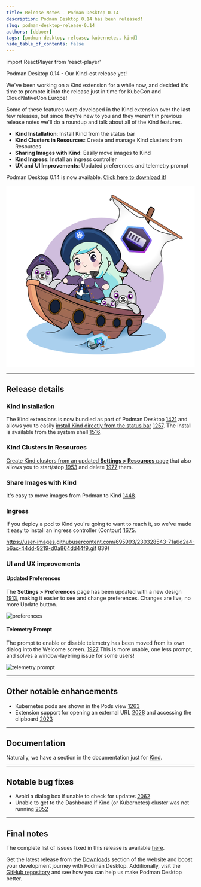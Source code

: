 ```yaml
---
title: Release Notes - Podman Desktop 0.14
description: Podman Desktop 0.14 has been released! 
slug: podman-desktop-release-0.14
authors: [deboer]
tags: [podman-desktop, release, kubernetes, kind]
hide_table_of_contents: false
---
```


import ReactPlayer from 'react-player'

Podman Desktop 0.14 - Our Kind-est release yet!

We've been working on a Kind extension for a while now, and decided it's time to promote it
into the release just in time for KubeCon and CloudNativeCon Europe!

Some of these features were developed in the Kind extension over the last few releases,
but since they're new to you and they weren't in previous release notes we'll do a
roundup and talk about all of the Kind features.

<!--Main Features-->

- **Kind Installation**: Install Kind from the status bar
- **Kind Clusters in Resources**: Create and manage Kind clusters from Resources
- **Sharing Images with Kind**: Easily move images to Kind
- **Kind Ingress**: Install an ingress controller
- **UX and UI Improvements**: Updated preferences and telemetry prompt

Podman Desktop 0.14 is now available. [Click here to download it](/downloads)!

![Podman-desktop-0-14-hero](img/podman-desktop-release-0.14/podman-desktop-release-0.14.png)

<!--truncate-->
_________________

## Release details

### Kind Installation

The Kind extensions is now bundled as part of Podman Desktop [1421](https://github.com/containers/podman-desktop/issues/1421)
and allows you to easily [install Kind directly from the status bar](https://podman-desktop.io/docs/kubernetes/kind/installing-kind) [1257](https://github.com/containers/podman-desktop/issues/1257).
The install is available from the system shell [1516](https://github.com/containers/podman-desktop/issues/1516).

### Kind Clusters in Resources

[Create Kind clusters from an updated **Settings > Resources** page](https://podman-desktop.io/docs/kubernetes/kind/creating-a-kind-cluster) that also allows you to start/stop [1953](https://github.com/containers/podman-desktop/issues/1953) and delete [1977](https://github.com/containers/podman-desktop/issues/1977) them.

### Share Images with Kind

It's easy to move images from Podman to Kind [1448](https://github.com/containers/podman-desktop/issues/1448).

### Ingress

If you deploy a pod to Kind you're going to want to reach it, so we've made it easy to install an ingress
controller (Contour) [1675](https://github.com/containers/podman-desktop/issues/1675).

https://user-images.githubusercontent.com/695993/230328543-71a6d2a4-b6ac-44dd-9219-d0a864dd44f9.gif
839)

### UI and UX improvements

#### Updated Preferences

The **Settings > Preferences** page has been updated with a new design [1913](https://github.com/containers/podman-desktop/pull/1913),
making it easier to see and change preferences. Changes are live, no more Update button.

![preferences](https://user-images.githubusercontent.com/49404737/229498507-e754b55c-dcbd-486d-9ee3-a1fe3bed7271.gif)

#### Telemetry Prompt

The prompt to enable or disable telemetry has been moved from its own dialog into the Welcome screen.
[1927](https://github.com/containers/podman-desktop/pull/1927)
This is more usable, one less prompt, and solves a window-layering issue for some users!

![telemetry prompt](https://user-images.githubusercontent.com/19958075/229577331-365a9a01-0426-4482-a95d-f5dfe39af90a.png)
_________________

## Other notable enhancements

- Kubernetes pods are shown in the Pods view [1263](https://github.com/containers/podman-desktop/issues/1263)
- Extension support for opening an external URL [2028](https://github.com/containers/podman-desktop/pull/2028) and
  accessing the clipboard [2023](https://github.com/containers/podman-desktop/pull/2023)
_________________

## Documentation

Naturally, we have a section in the documentation just for [Kind](https://podman-desktop.io/docs/kubernetes/kind).

_________________

## Notable bug fixes

- Avoid a dialog box if unable to check for updates [2062](https://github.com/containers/podman-desktop/pull/2062)
- Unable to get to the Dashboard if Kind (or Kubernetes) cluster was not running [2052](https://github.com/containers/podman-desktop/issues/2052)


_________________


## Final notes

The complete list of issues fixed in this release is available [here](https://github.com/containers/podman-desktop/issues?q=is%3Aclosed+milestone%3A0.14.0).

Get the latest release from the [Downloads](/downloads) section of the website and boost your development journey with Podman Desktop. Additionally, visit the [GitHub repository](https://github.com/containers/podman-desktop) and see how you can help us make Podman Desktop better.